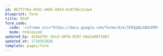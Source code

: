 ```yaml
---
id: 0b7f77be-d541-4465-b854-6c873bc2cda4
blueprint: form
title: RSVP
form_code:
  code: '<iframe src="https://docs.google.com/forms/d/e/1FAIpQLSdbkIMFCQVijIWdom5pul-VPF3Zp8tP2pKkj-ubNSVzfVJvDw/viewform?embedded=true" width="100%" height="100vh" frameborder="0" marginheight="0" marginwidth="0">Laden…</iframe>'
  mode: htmlmixed
updated_by: 414ad70c-93cd-49fd-929f-b8a2a80718bf
updated_at: 1718352826
template: pages/form
---
```

